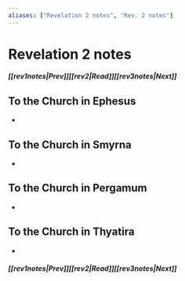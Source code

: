 ```yaml
---
aliases: ["Revelation 2 notes", "Rev. 2 notes"]
---
```

# Revelation 2 notes
##### <span class=arrow-left></span>[[rev1notes|Prev]]<span class=navigation-separator></span>[[rev2|Read]]<span class=navigation-separator></span>[[rev3notes|Next]]<span class=arrow-right></span>
## To the Church in Ephesus
- 
## To the Church in Smyrna
- 
## To the Church in Pergamum
- 
## To the Church in Thyatira
- 
##### <span class=arrow-left></span>[[rev1notes|Prev]]<span class=navigation-separator></span>[[rev2|Read]]<span class=navigation-separator></span>[[rev3notes|Next]]<span class=arrow-right></span>